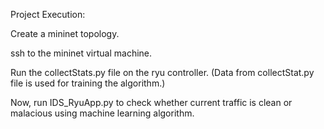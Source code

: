Project Execution:

Create a mininet topology.

ssh to the mininet virtual machine.

Run the collectStats.py file on the ryu controller. (Data from collectStat.py file is used for training the algorithm.)

Now, run IDS_RyuApp.py to check whether current traffic is clean or malacious using machine learning algorithm.
